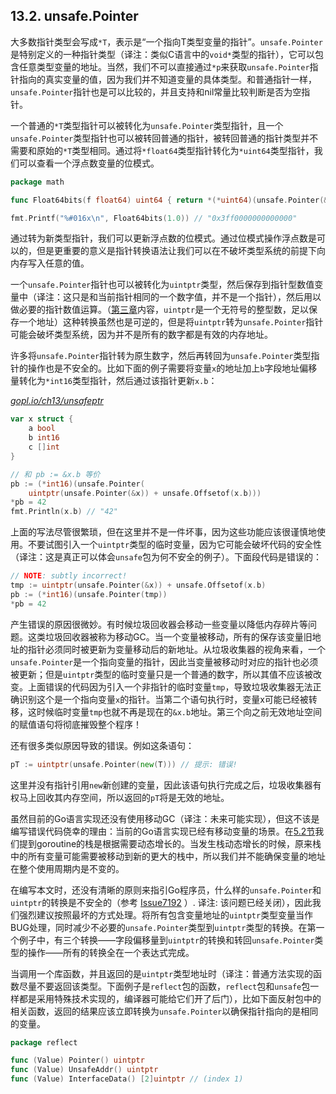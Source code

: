 ## 13.2. unsafe.Pointer

大多数指针类型会写成`*T`，表示是“一个指向T类型变量的指针”。`unsafe.Pointer`是特别定义的一种指针类型（译注：类似C语言中的`void*`类型的指针），它可以包含任意类型变量的地址。当然，我们不可以直接通过`*p`来获取`unsafe.Pointer`指针指向的真实变量的值，因为我们并不知道变量的具体类型。和普通指针一样，`unsafe.Pointer`指针也是可以比较的，并且支持和nil常量比较判断是否为空指针。

一个普通的`*T`类型指针可以被转化为`unsafe.Pointer`类型指针，且一个`unsafe.Pointer`类型指针也可以被转回普通的指针，被转回普通的指针类型并不需要和原始的`*T`类型相同。通过将`*float64`类型指针转化为`*uint64`类型指针，我们可以查看一个浮点数变量的位模式。

```Go
package math

func Float64bits(f float64) uint64 { return *(*uint64)(unsafe.Pointer(&f)) }

fmt.Printf("%#016x\n", Float64bits(1.0)) // "0x3ff0000000000000"
```

通过转为新类型指针，我们可以更新浮点数的位模式。通过位模式操作浮点数是可以的，但是更重要的意义是指针转换语法让我们可以在不破坏类型系统的前提下向内存写入任意的值。

一个`unsafe.Pointer`指针也可以被转化为`uintptr`类型，然后保存到指针型数值变量中（译注：这只是和当前指针相同的一个数字值，并不是一个指针），然后用以做必要的指针数值运算。（[第三章](../第3章%20基础数据类型/本章概要)内容，`uintptr`是一个无符号的整型数，足以保存一个地址）这种转换虽然也是可逆的，但是将`uintptr`转为`unsafe.Pointer`指针可能会破坏类型系统，因为并不是所有的数字都是有效的内存地址。

许多将`unsafe.Pointer`指针转为原生数字，然后再转回为`unsafe.Pointer`类型指针的操作也是不安全的。比如下面的例子需要将变量`x`的地址加上`b`字段地址偏移量转化为`*int16`类型指针，然后通过该指针更新`x.b`：

<u><i>gopl.io/ch13/unsafeptr</i></u>
```Go
var x struct {
	a bool
	b int16
	c []int
}

// 和 pb := &x.b 等价
pb := (*int16)(unsafe.Pointer(
	uintptr(unsafe.Pointer(&x)) + unsafe.Offsetof(x.b)))
*pb = 42
fmt.Println(x.b) // "42"
```

上面的写法尽管很繁琐，但在这里并不是一件坏事，因为这些功能应该很谨慎地使用。不要试图引入一个`uintptr`类型的临时变量，因为它可能会破坏代码的安全性（译注：这是真正可以体会`unsafe`包为何不安全的例子）。下面段代码是错误的：

```Go
// NOTE: subtly incorrect!
tmp := uintptr(unsafe.Pointer(&x)) + unsafe.Offsetof(x.b)
pb := (*int16)(unsafe.Pointer(tmp))
*pb = 42
```

产生错误的原因很微妙。有时候垃圾回收器会移动一些变量以降低内存碎片等问题。这类垃圾回收器被称为移动GC。当一个变量被移动，所有的保存该变量旧地址的指针必须同时被更新为变量移动后的新地址。从垃圾收集器的视角来看，一个`unsafe.Pointer`是一个指向变量的指针，因此当变量被移动时对应的指针也必须被更新；但是`uintptr`类型的临时变量只是一个普通的数字，所以其值不应该被改变。上面错误的代码因为引入一个非指针的临时变量`tmp`，导致垃圾收集器无法正确识别这个是一个指向变量`x`的指针。当第二个语句执行时，变量x可能已经被转移，这时候临时变量`tmp`也就不再是现在的`&x.b`地址。第三个向之前无效地址空间的赋值语句将彻底摧毁整个程序！

还有很多类似原因导致的错误。例如这条语句：

```Go
pT := uintptr(unsafe.Pointer(new(T))) // 提示: 错误!
```

这里并没有指针引用`new`新创建的变量，因此该语句执行完成之后，垃圾收集器有权马上回收其内存空间，所以返回的`pT`将是无效的地址。

虽然目前的Go语言实现还没有使用移动GC（译注：未来可能实现），但这不该是编写错误代码侥幸的理由：当前的Go语言实现已经有移动变量的场景。在[5.2节](5.2.%20递归)我们提到goroutine的栈是根据需要动态增长的。当发生栈动态增长的时候，原来栈中的所有变量可能需要被移动到新的更大的栈中，所以我们并不能确保变量的地址在整个使用周期内是不变的。

在编写本文时，还没有清晰的原则来指引Go程序员，什么样的`unsafe.Pointer`和`uintptr`的转换是不安全的（参考 [Issue7192](https://github.com/golang/go/issues/7192) ）. 译注: 该问题已经关闭），因此我们强烈建议按照最坏的方式处理。将所有包含变量地址的`uintptr`类型变量当作BUG处理，同时减少不必要的`unsafe.Pointer`类型到`uintptr`类型的转换。在第一个例子中，有三个转换——字段偏移量到`uintptr`的转换和转回`unsafe.Pointer`类型的操作——所有的转换全在一个表达式完成。

当调用一个库函数，并且返回的是`uintptr`类型地址时（译注：普通方法实现的函数尽量不要返回该类型。下面例子是`reflect`包的函数，`reflect`包和`unsafe`包一样都是采用特殊技术实现的，编译器可能给它们开了后门），比如下面反射包中的相关函数，返回的结果应该立即转换为`unsafe.Pointer`以确保指针指向的是相同的变量。

```Go
package reflect

func (Value) Pointer() uintptr
func (Value) UnsafeAddr() uintptr
func (Value) InterfaceData() [2]uintptr // (index 1)
```
